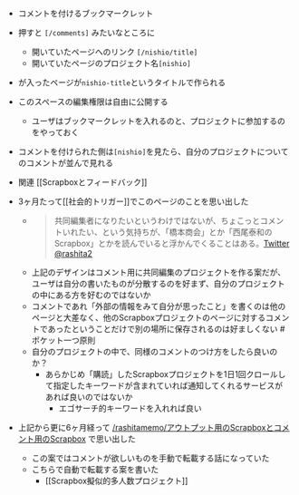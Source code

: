 
- コメントを付けるブックマークレット
- 押すと `[/comments]` みたいなところに
    - 開いていたページへのリンク `[/nishio/title]`
    - 開いていたページのプロジェクト名`[nishio]`
- が入ったページが`nishio-title`というタイトルで作られる
- このスペースの編集権限は自由に公開する
    - ユーザはブックマークレットを入れるのと、プロジェクトに参加するのをやっておく
- コメントを付けられた側は`[nishio]`を見たら、自分のプロジェクトについてのコメントが並んで見れる

- 関連 [[Scrapboxとフィードバック]]
- 3ヶ月たって[[社会的トリガー]]でこのページのことを思い出した
    - > 共同編集者になりたいというわけではないが、ちょこっとコメントいれたい、という気持ちが、「橋本商会」とか「西尾泰和のScrapbox」とかを読んでいると浮かんでくることはある。[Twitter @rashita2](https://twitter.com/rashita2/status/1031389566161154053)
    - 上記のデザインはコメント用に共同編集のプロジェクトを作る案だが、ユーザは自分の書いたものが分散するのを好まず、自分のプロジェクトの中にある方を好むのではないか
    - コメントであれ「外部の情報をみて自分が思ったこと」を書くのは他のページと大差なく、他のScrapboxプロジェクトのページに対するコメントであったということだけで別の場所に保存されるのは好ましくない #ポケット一つ原則
    - 自分のプロジェクトの中で、同様のコメントのつけ方をしたら良いのか？
        - あらかじめ「購読」したScrapboxプロジェクトを1日1回クロールして指定したキーワードが含まれていれば通知してくれるサービスがあれば良いのではないか
            - エゴサーチ的キーワードを入れれば良い

- 上記から更に6ヶ月経って [/rashitamemo/アウトプット用のScrapboxとコメント用のScrapbox](https://scrapbox.io/rashitamemo/アウトプット用のScrapboxとコメント用のScrapbox) で思い出した
    - この案ではコメントが欲しいものを手動で転載する話になっていた
    - こちらで自動で転載する案を書いた
        - [[Scrapbox擬似的多人数プロジェクト]]

